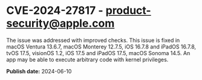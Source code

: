 # CVE-2024-27817 - product-security@apple.com

The issue was addressed with improved checks. This issue is fixed in macOS Ventura 13.6.7, macOS Monterey 12.7.5, iOS 16.7.8 and iPadOS 16.7.8, tvOS 17.5, visionOS 1.2, iOS 17.5 and iPadOS 17.5, macOS Sonoma 14.5. An app may be able to execute arbitrary code with kernel privileges.

**Publish date:** 2024-06-10
